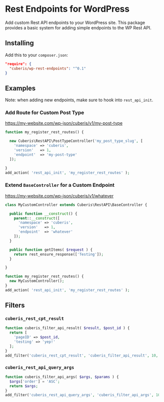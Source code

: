 # Rest Endpoints for WordPress

Add custom Rest API endpoints to your WordPress site. This package provides a basic system for adding simple endpoints to the WP Rest API.

## Installing

Add this to your `composer.json`:

```json
"require": {
  "cuberis/wp-rest-endpoints": "^0.1"
}
```

## Examples

Note: when adding new endpoints, make sure to hook into `rest_api_init`.

### Add Route for Custom Post Type

https://my-website.com/wp-json/cuberis/v1/my-post-type

```php
function my_register_rest_routes() {

  new Cuberis\RestAPI\PostTypeController('my_post_type_slug', [
    'namespace' => 'cuberis',
    'version'   => 1,
    'endpoint'  => 'my-post-type'
  ]);

}
add_action( 'rest_api_init', 'my_register_rest_routes' );
```

### Extend `BaseController` for a Custom Endpoint

https://my-website.com/wp-json/cuberis/v1/whatever

```php
class MyCustomController extends Cuberis\RestAPI\BaseController {

  public function __construct() {
    parent::__construct([
      'namespace' => 'cuberis',
      'version'   => 1,
      'endpoint'  => 'whatever'
    ]);
  }

  public function getItems( $request ) {
    return rest_ensure_response(['Testing']);
  }

}

function my_register_rest_routes() {
  new MyCustomController();
}
add_action( 'rest_api_init', 'my_register_rest_routes' );
```

## Filters

### `cuberis_rest_cpt_result`

```php
function cuberis_filter_api_result( $result, $post_id ) {
  return [
    'pageID' => $post_id,
    'testing' => 'yep!'
  ];
}
add_filter('cuberis_rest_cpt_result', 'cuberis_filter_api_result', 10, 2);
```

### `cuberis_rest_api_query_args`

```php
function cuberis_filter_api_args( $args, $params ) {
  $args['order'] = 'ASC';
  return $args;
}
add_filter('cuberis_rest_api_query_args', 'cuberis_filter_api_args', 10, 2);
```
